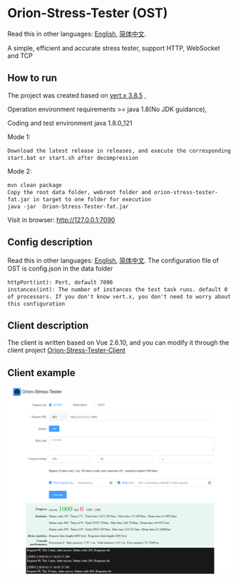 # Orion-Stress-Tester (OST)
Read this in other languages: [English](./README.md), [简体中文](./README.zh.md).

A simple, efficient and accurate stress tester, support HTTP, WebSocket and TCP

## How to run
The project was created based on [vert.x 3.8.5](https://vertx.io/) ,

Operation environment requirements &gt;= java 1.8(No JDK guidance),

Coding and test environment java 1.8.0_121

Mode 1:

```
Download the latest release in releases, and execute the corresponding start.bat or start.sh after decompression
```

Mode 2:

```
mvn clean package
Copy the root data folder, webroot folder and orion-stress-tester-fat.jar in target to one folder for execution
java -jar  Orion-Stress-Tester-fat.jar
```
Visit in browser: http://127.0.0.1:7090

## Config description
Read this in other languages: [English](./README.md), [简体中文](./README.zh.md).
The configuration file of OST is config.json in the data folder
```
httpPort(int): Port, default 7090
instances(int): The number of instances the test task runs. default 0 of processors. If you don't know vert.x, you don't need to worry about this configuration
```

## Client description
The client is written based on Vue 2.6.10, and you can modify it through the client project [Orion-Stress-Tester-Client](https://github.com/MirrenTools/Orion-Stress-Tester-Client)

## Client example
![example-en](https://raw.githubusercontent.com/MirrenTools/Orion-Stress-Tester/master/data/example-en.png)
